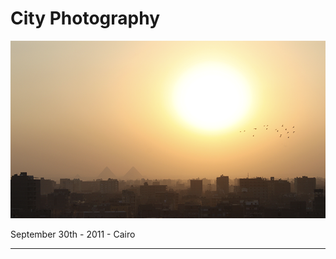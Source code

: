 # City Photography


<p align="centre">
  <img src="assets/DB_City_001.png" width="600" title="db_city_001">
</p> September 30th - 2011 - Cairo
 
 ---
